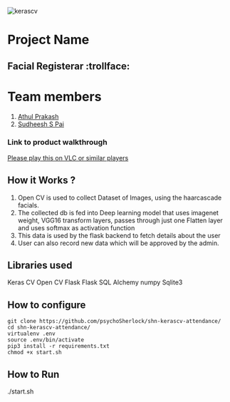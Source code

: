 
![kerascv](https://github.com/TH-Activities/saturday-hack-night-template/assets/117498997/8a64f118-b69d-4bd7-b59b-a28becafe0dd)



# Project Name
## Facial Registerar :trollface:

# Team members
1. [Athul Prakash](https://github.com/psychoSherlock)
2. [Sudheesh S Pai](https://github.com/Sudheeshspai)
### Link to product walkthrough

[Please play this on VLC or similar players](https://github.com/psychoSherlock/shn-kerascv-attendance/assets/81918189/91c6bd5b-6c28-46bb-b359-6d85acb0630a)

## How it Works ?
1. Open CV is used to collect Dataset of Images, using the haarcascade facials.
2. The collected db is fed into Deep learning model that uses imagenet weight, VGG16 transform layers, passes through just one Flatten layer and uses softmax as activation function
3. This data is used by the flask backend to fetch details about the user
4. User can also record new data which will be approved by the admin.
## Libraries used
Keras CV
Open CV
Flask
Flask SQL Alchemy
numpy
Sqlite3
## How to configure
```
git clone https://github.com/psychoSherlock/shn-kerascv-attendance/
cd shn-kerascv-attendance/
virtualenv .env
source .env/bin/activate
pip3 install -r requirements.txt
chmod +x start.sh

```
## How to Run
./start.sh
